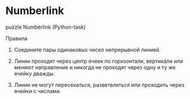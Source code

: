 # Numberlink
puzzle Numberlink (Python-task)

Правила

1. Соедините пары одинаковых чисел непрерывной линией.

2. Линии проходят через центр ячеек по горизонтали, вертикали или меняют направление и никогда не проходят через одну и ту же ячейку дважды.

3. Линии не могут пересекаться, разветвляться или проходить через ячейки с числами.